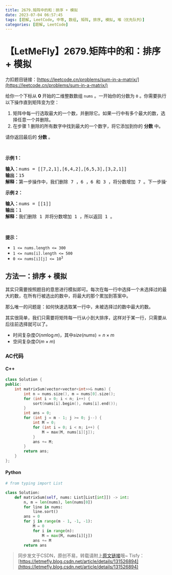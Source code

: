 ```yaml
---
title: 2679.矩阵中的和：排序 + 模拟
date: 2023-07-04 06:57:45
tags: [题解, LeetCode, 中等, 数组, 矩阵, 排序, 模拟, 堆（优先队列）]
categories: [题解, LeetCode]
---
```


# 【LetMeFly】2679.矩阵中的和：排序 + 模拟

力扣题目链接：[https://leetcode.cn/problems/sum-in-a-matrix/](https://leetcode.cn/problems/sum-in-a-matrix/)

<p>给你一个下标从 <strong>0</strong>&nbsp;开始的二维整数数组&nbsp;<code>nums</code>&nbsp;。一开始你的分数为&nbsp;<code>0</code>&nbsp;。你需要执行以下操作直到矩阵变为空：</p>

<ol>
	<li>矩阵中每一行选取最大的一个数，并删除它。如果一行中有多个最大的数，选择任意一个并删除。</li>
	<li>在步骤 1 删除的所有数字中找到最大的一个数字，将它添加到你的 <strong>分数</strong>&nbsp;中。</li>
</ol>

<p>请你返回最后的 <strong>分数</strong>&nbsp;。</p>

<p>&nbsp;</p>

<p><strong>示例 1：</strong></p>

<pre>
<b>输入：</b>nums = [[7,2,1],[6,4,2],[6,5,3],[3,2,1]]
<b>输出：</b>15
<b>解释：</b>第一步操作中，我们删除 7 ，6 ，6 和 3 ，将分数增加 7 。下一步操作中，删除 2 ，4 ，5 和 2 ，将分数增加 5 。最后删除 1 ，2 ，3 和 1 ，将分数增加 3 。所以总得分为 7 + 5 + 3 = 15 。
</pre>

<p><strong>示例 2：</strong></p>

<pre>
<b>输入：</b>nums = [[1]]
<b>输出：</b>1
<b>解释：</b>我们删除 1 并将分数增加 1 ，所以返回 1 。</pre>

<p>&nbsp;</p>

<p><strong>提示：</strong></p>

<ul>
	<li><code>1 &lt;= nums.length &lt;= 300</code></li>
	<li><code>1 &lt;= nums[i].length &lt;= 500</code></li>
	<li><code>0 &lt;= nums[i][j] &lt;= 10<sup>3</sup></code></li>
</ul>


    
## 方法一：排序 + 模拟

其实只需要按照题目的意思进行模拟即可。每次在每一行中选择一个未选择过的最大的数，在所有行被选出的数中，将最大的那个累加到答案中。

那么唯一的问题是：如何快速选取某一行中，未被选择过的数中最大的数。

其实很简单，我们只需要将矩阵每一行从小到大排序，这样对于某一行，只需要从后往前选择就可以了。

+ 时间复杂度$O(nm\log m)$，其中$size(nums) = n\times m$
+ 空间复杂度$O(m\times m)$

### AC代码

#### C++

```cpp
class Solution {
public:
    int matrixSum(vector<vector<int>>& nums) {
        int n = nums.size(), m = nums[0].size();
        for (int i = 0; i < n; i++) {
            sort(nums[i].begin(), nums[i].end());
        }
        int ans = 0;
        for (int j = m - 1; j >= 0; j--) {
            int M = 0;
            for (int i = 0; i < n; i++) {
                M = max(M, nums[i][j]);
            }
            ans += M;
        }
        return ans;
    }
};
```

#### Python

```python
# from typing import List

class Solution:
    def matrixSum(self, nums: List[List[int]]) -> int:
        n, m = len(nums), len(nums[0])
        for line in nums:
            line.sort()
        ans = 0
        for j in range(m - 1, -1, -1):
            M = 0
            for i in range(n):
                M = max(M, nums[i][j])
            ans += M
        return ans
```

> 同步发文于CSDN，原创不易，转载请附上[原文链接](https://blog.letmefly.xyz/2023/07/04/LeetCode%202679.%E7%9F%A9%E9%98%B5%E4%B8%AD%E7%9A%84%E5%92%8C/)哦~
> Tisfy：[https://letmefly.blog.csdn.net/article/details/131526894](https://letmefly.blog.csdn.net/article/details/131526894)
